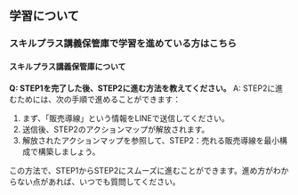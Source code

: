 ## 学習について
### スキルプラス講義保管庫で学習を進めている方はこちら
#### スキルプラス講義保管庫について

**Q: STEP1を完了した後、STEP2に進む方法を教えてください。**
A: STEP2に進むためには、次の手順で進めることができます：
1. まず、「販売導線」という情報をLINEで送信してください。
2. 送信後、STEP2のアクションマップが解放されます。
3. 解放されたアクションマップを参照して、STEP2：売れる販売導線を最小構成で構築しましょう。

この方法で、STEP1からSTEP2にスムーズに進むことができます。進め方がわからない点があれば、いつでも質問してください。
